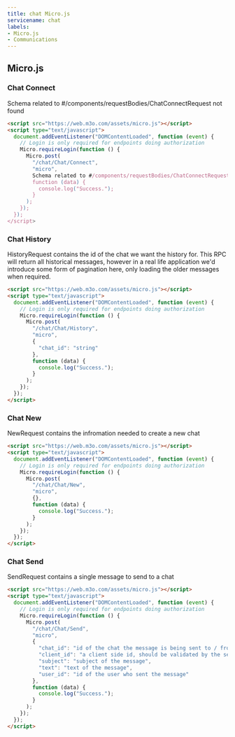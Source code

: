 ```yaml
---
title: chat Micro.js
servicename: chat
labels: 
- Micro.js
- Communications
---
```


## Micro.js


### Chat Connect
<!-- We use the request body description here as endpoint descriptions are not
being lifted correctly from the proto by the openapi spec generator -->
Schema related to #/components/requestBodies/ChatConnectRequest not found
```html
<script src="https://web.m3o.com/assets/micro.js"></script>
<script type="text/javascript">
  document.addEventListener("DOMContentLoaded", function (event) {
    // Login is only required for endpoints doing authorization
    Micro.requireLogin(function () {
      Micro.post(
        "/chat/Chat/Connect",
        "micro",
        Schema related to #/components/requestBodies/ChatConnectRequest not found,
        function (data) {
          console.log("Success.");
        }
      );
    });
  });
</script>
```


### Chat History
<!-- We use the request body description here as endpoint descriptions are not
being lifted correctly from the proto by the openapi spec generator -->
HistoryRequest contains the id of the chat we want the history for. This RPC will return all 
 historical messages, however in a real life application we'd introduce some form of pagination
 here, only loading the older messages when required.
```html
<script src="https://web.m3o.com/assets/micro.js"></script>
<script type="text/javascript">
  document.addEventListener("DOMContentLoaded", function (event) {
    // Login is only required for endpoints doing authorization
    Micro.requireLogin(function () {
      Micro.post(
        "/chat/Chat/History",
        "micro",
        {
          "chat_id": "string"
        },
        function (data) {
          console.log("Success.");
        }
      );
    });
  });
</script>
```


### Chat New
<!-- We use the request body description here as endpoint descriptions are not
being lifted correctly from the proto by the openapi spec generator -->
NewRequest contains the infromation needed to create a new chat
```html
<script src="https://web.m3o.com/assets/micro.js"></script>
<script type="text/javascript">
  document.addEventListener("DOMContentLoaded", function (event) {
    // Login is only required for endpoints doing authorization
    Micro.requireLogin(function () {
      Micro.post(
        "/chat/Chat/New",
        "micro",
        {},
        function (data) {
          console.log("Success.");
        }
      );
    });
  });
</script>
```


### Chat Send
<!-- We use the request body description here as endpoint descriptions are not
being lifted correctly from the proto by the openapi spec generator -->
SendRequest contains a single message to send to a chat
```html
<script src="https://web.m3o.com/assets/micro.js"></script>
<script type="text/javascript">
  document.addEventListener("DOMContentLoaded", function (event) {
    // Login is only required for endpoints doing authorization
    Micro.requireLogin(function () {
      Micro.post(
        "/chat/Chat/Send",
        "micro",
        {
          "chat_id": "id of the chat the message is being sent to / from",
          "client_id": "a client side id, should be validated by the server to make the request retry safe",
          "subject": "subject of the message",
          "text": "text of the message",
          "user_id": "id of the user who sent the message"
        },
        function (data) {
          console.log("Success.");
        }
      );
    });
  });
</script>
```


